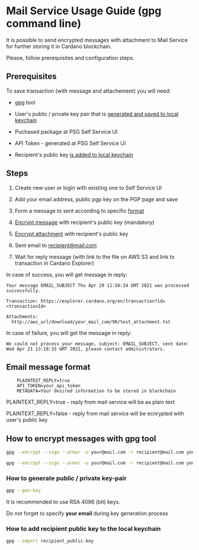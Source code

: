# Mail Service Usage Guide (gpg command line)

It is possible to send encrypted messages with attachment to Mail Service for further storing it in Cardano blockchain.

Please, follow prerequisites and configuration steps.

## Prerequisites

To save transaction (with message and attachement) you will need: 

* [gpg](https://gpgtools.org/) tool

* User's public / private key pair that is [generated and saved to local keychain](#how-to-generate-public--private-key-pair)  

* Puchased package at PSG Self Service UI

* API Token - generated at PSG Self Service UI

* Recipient's public key [is added to local keychain](#how-to-add-recipient-public-key-to-the-local-keychain)

## Steps

1. Create new user or login with existing one to Self Service UI

2. Add your email address, public pgp key on the PGP page and save

3. Form a message to sent according to specific [format](#email-message-format)

4. [Encrypt message](#how-to-encrypt-messages-with-gpg-tool) with recipient's public key (mandatory)

5. [Encrypt attachment](#how-to-encrypt-messages-with-gpg-tool) with recipient's public key

6. Sent email to recipient@mail.com

7. Wait for reply message (with link to the file on AWS S3 and link to transaction in Cardano Explorer)

In case of success, you will get message in reply:

``` text
Your message EMAIL_SUBJECT Thu Apr 29 11:56:34 GMT 2021 was processed successfully.

Transaction: https://explorer.cardano.org/en/transaction?id=<transactionId>

Attachments:
  http://aws_url/download/your_mail_com/96/test_attachment.txt
```

In case of failure, you will get the message in reply:

``` text
We could not process your message, subject: EMAIL_SUBJECT, sent date: Wed Apr 21 13:18:33 GMT 2021, please contact administrators.
```

## Email message format

``` text
    PLAINTEXT_REPLY=true
    API_TOKEN=your_api_token
    METADATA=Your desired information to be stored in blockchain
```

PLAINTEXT_REPLY=true - reply from mail service will be as plain text

PLAINTEXT_REPLY=false - reply from mail service will be ecnrypted with user's public key

## How to encrypt messages with gpg tool

``` bash
gpg --encrypt --sign --armor -u your@mail.com -r recipient@mail.com your_file.txt
```

``` bash
gpg --encrypt --sign --armor -u your@mail.com -r recipient@mail.com your_attachment.txt
```

### How to generate public / private key-pair

``` bash
gpg --gen-key
```

It is recommended to use RSA 4096 (bit) keys.

Do not forget to specify **your email** during key generation process

### How to add recipient public key to the local keychain

``` bash
gpg --import recipient_public.key
```
